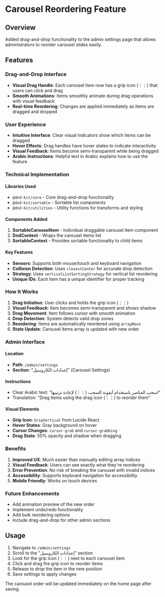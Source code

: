 # Carousel Reordering Feature

## Overview
Added drag-and-drop functionality to the admin settings page that allows administrators to reorder carousel slides easily.

## Features

### Drag-and-Drop Interface
- **Visual Drag Handle**: Each carousel item now has a grip icon (⋮⋮) that users can click and drag
- **Smooth Animations**: Items smoothly animate during drag operations with visual feedback
- **Real-time Reordering**: Changes are applied immediately as items are dragged and dropped

### User Experience
- **Intuitive Interface**: Clear visual indicators show which items can be dragged
- **Hover Effects**: Drag handles have hover states to indicate interactivity
- **Visual Feedback**: Items become semi-transparent while being dragged
- **Arabic Instructions**: Helpful text in Arabic explains how to use the feature

### Technical Implementation

#### Libraries Used
- `@dnd-kit/core` - Core drag-and-drop functionality
- `@dnd-kit/sortable` - Sortable list components
- `@dnd-kit/utilities` - Utility functions for transforms and styling

#### Components Added
1. **SortableCarouselItem** - Individual draggable carousel item component
2. **DndContext** - Wraps the carousel items list
3. **SortableContext** - Provides sortable functionality to child items

#### Key Features
- **Sensors**: Supports both mouse/touch and keyboard navigation
- **Collision Detection**: Uses `closestCenter` for accurate drop detection
- **Strategy**: Uses `verticalListSortingStrategy` for vertical list reordering
- **Unique IDs**: Each item has a unique identifier for proper tracking

### How It Works

1. **Drag Initiation**: User clicks and holds the grip icon (⋮⋮)
2. **Visual Feedback**: Item becomes semi-transparent and shows shadow
3. **Drag Movement**: Item follows cursor with smooth animation
4. **Drop Detection**: System detects valid drop zones
5. **Reordering**: Items are automatically reordered using `arrayMove`
6. **State Update**: Carousel items array is updated with new order

### Admin Interface

#### Location
- **Path**: `/admin/settings`
- **Section**: "إعدادات الكاروسيل" (Carousel Settings)

#### Instructions
- Clear Arabic text: "اسحب العناصر باستخدام أيقونة السحب (⋮⋮) لإعادة ترتيبها"
- Translation: "Drag items using the drag icon (⋮⋮) to reorder them"

#### Visual Elements
- **Grip Icon**: `GripVertical` from Lucide React
- **Hover States**: Gray background on hover
- **Cursor Changes**: `cursor-grab` and `cursor-grabbing`
- **Drag State**: 50% opacity and shadow when dragging

### Benefits

1. **Improved UX**: Much easier than manually editing array indices
2. **Visual Feedback**: Users can see exactly what they're reordering
3. **Error Prevention**: No risk of breaking the carousel with invalid indices
4. **Accessibility**: Supports keyboard navigation for accessibility
5. **Mobile Friendly**: Works on touch devices

### Future Enhancements
- Add animation preview of the new order
- Implement undo/redo functionality
- Add bulk reordering options
- Include drag-and-drop for other admin sections

## Usage

1. Navigate to `/admin/settings`
2. Scroll to the "إعدادات الكاروسيل" section
3. Look for the grip icon (⋮⋮) next to each carousel item
4. Click and drag the grip icon to reorder items
5. Release to drop the item in the new position
6. Save settings to apply changes

The carousel order will be updated immediately on the home page after saving.
